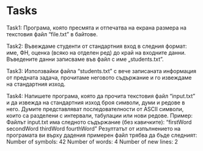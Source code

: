 # Tasks

Task1: Програма, която пресмята и отпечатва на екрана размера на текстовия файл “file.txt” в байтове.

Task2: Въвеждаме студенти от стандартния вход в следния формат: име, ФН, оценка (всяко на отделен ред) до край на входните данни. Въведените данни записваме във файл с име „students.txt”.

Task3: Използвайки файла “students.txt” с вече записаната информация от предната задача, прочитаме неговото съдържание и го извеждаме на стандартния изход.

Task4: Напишете програма, която да прочита текстовия файл “input.txt” и да извежда на стандартния изход броя символи, думи и редове в него. Думите представляват последователности от ASCII символи, които са разделени с интервали, табулации или нови редове.
Пример:
Файлът input.txt има следното съдържание (без кавичките): “firstWord secondWord
thirdWord fourthWord”
Резултатът от изпълнението на програмата ви върху дадения примерен файл трябва да бъде следният: Number of symbols: 42 Number of words: 4 Number of new lines: 2